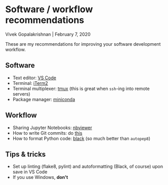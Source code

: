 # Software / workflow recommendations
Vivek Gopalakrishnan | February 7, 2020

These are my recommendations for improving your software development workflow.

## Software
- Text editor: [VS Code](https://code.visualstudio.com)
- Terminal: [iTerm2](https://iterm2.com)
- Terminal multiplexer: [tmux](https://www.hamvocke.com/blog/a-quick-and-easy-guide-to-tmux/) (this is great when `ssh`-ing into remote servers)
- Package manager: [miniconda](https://docs.conda.io/en/latest/miniconda.html)

## Workflow
- Sharing Jupyter Notebooks: [nbviewer](https://nbviewer.jupyter.org)
- How to write Git commits: do [this](https://chris.beams.io/posts/git-commit/)
- How to format Python code: [black](https://black.readthedocs.io/en/stable/) (so much better than `autopep8`)

## Tips & tricks
- Set up linting (flake8, pylint) and autoformatting (Black, of course) upon save in VS Code
- If you use Windows, **don't**